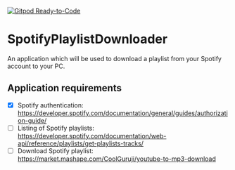 [![Gitpod Ready-to-Code](https://img.shields.io/badge/Gitpod-Ready--to--Code-blue?logo=gitpod)](https://gitpod.io/#https://github.com/ivanmilevtues/SpotifyPlaylistDownloader) 

# SpotifyPlaylistDownloader
An application which will be used to download a playlist from your Spotify account to your PC.

## Application requirements
- [x] Spotify authentication: https://developer.spotify.com/documentation/general/guides/authorization-guide/
- [ ] Listing of Spotify playlists: https://developer.spotify.com/documentation/web-api/reference/playlists/get-playlists-tracks/
- [ ] Download Spotify playlist: https://market.mashape.com/CoolGuruji/youtube-to-mp3-download
